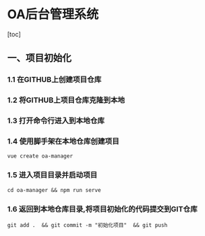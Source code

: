 # OA后台管理系统

[toc]

## 一、项目初始化

### 1.1 在GITHUB上创建项目仓库

### 1.2 将GITHUB上项目仓库克隆到本地

### 1.3 打开命令行进入到本地仓库

### 1.4 使用脚手架在本地仓库创建项目

```
vue create oa-manager
```

### 1.5 进入项目目录并启动项目

```
cd oa-manager && npm run serve
```

###  1.6 返回到本地仓库目录,将项目初始化的代码提交到GIT仓库

```
git add .  && git commit -m "初始化项目"  && git push
```

